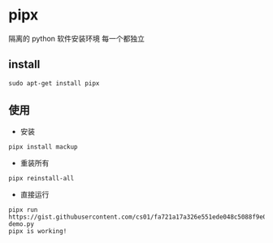 # pipx
隔离的 python 软件安装环境
每一个都独立

## install
```shell
sudo apt-get install pipx
```

## 使用

- 安装
```shell
pipx install mackup
```

- 重装所有
```shell
pipx reinstall-all
```

- 直接运行
```shell
pipx run https://gist.githubusercontent.com/cs01/fa721a17a326e551ede048c5088f9e0f/raw/6bdfbb6e9c1132b1c38fdd2f195d4a24c540c324/pipx-demo.py
pipx is working!
```

